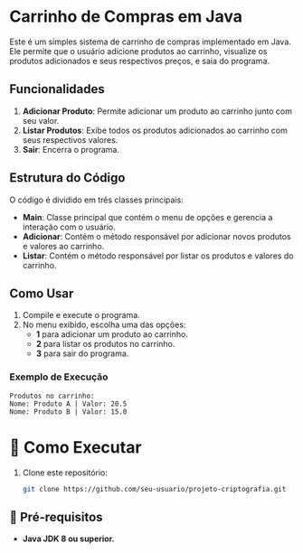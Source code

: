 # Carrinho de Compras em Java

Este é um simples sistema de carrinho de compras implementado em Java. Ele permite que o usuário adicione produtos ao carrinho, visualize os produtos adicionados e seus respectivos preços, e saia do programa.

## Funcionalidades

1. **Adicionar Produto**: Permite adicionar um produto ao carrinho junto com seu valor.
2. **Listar Produtos**: Exibe todos os produtos adicionados ao carrinho com seus respectivos valores.
3. **Sair**: Encerra o programa.

## Estrutura do Código

O código é dividido em três classes principais:

- **Main**: Classe principal que contém o menu de opções e gerencia a interação com o usuário.
- **Adicionar**: Contém o método responsável por adicionar novos produtos e valores ao carrinho.
- **Listar**: Contém o método responsável por listar os produtos e valores do carrinho.

## Como Usar

1. Compile e execute o programa.
2. No menu exibido, escolha uma das opções:
   - **1** para adicionar um produto ao carrinho.
   - **2** para listar os produtos no carrinho.
   - **3** para sair do programa.

### Exemplo de Execução

    Produtos no carrinho:
    Nome: Produto A | Valor: 20.5
    Nome: Produto B | Valor: 15.0
   
# 🚀 Como Executar

1. Clone este repositório:
   ```bash
   git clone https://github.com/seu-usuario/projeto-criptografia.git

## 🧩 Pré-requisitos

- **Java JDK 8 ou superior.**
